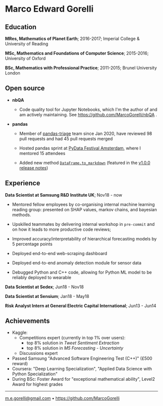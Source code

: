 Marco Edward Gorelli
============

Education
---------

**MRes, Mathematics of Planet Earth**; 2016-2017; Imperial College & University of Reading

**MSc, Mathematics and Foundations of Computer Science**; 2015-2016; University of Oxford

**BSc, Mathematics with Professional Practice**; 2011-2015; Brunel University London

Open source
-----------

* **nbQA**

  * Code quality tool for Jupyter Notebooks, which I'm the author of and am actively maintaining. See https://github.com/MarcoGorelli/nbQA . 

* **pandas**

	* Member of [pandas-triage](https://github.com/orgs/pandas-dev/people) team since Jan 2020, have reviewed 98 pull requests and had 45 pull requests merged

	* Hosted pandas sprint at [PyData Festival Amsterdam](https://amsterdam.pydata.org/), where I mentored 15 attendees

	* Added new method [`DataFrame.to_markdown`](https://github.com/pandas-dev/pandas/pull/30350) (featured in the [v1.0.0 release notes](https://pandas.pydata.org/docs/whatsnew/v1.0.0.html))

Experience
----------

**Data Scientist at Samsung R&D Institute UK**; Nov18 - now

* Mentored fellow employees by co-organising internal machine learning reading group: presented on SHAP values, markov chains, and bayesian methods.

* Upskilled teammates by delivering internal workshop in `pre-commit` and on how it leads to more productive code reviews;

* Improved accuracy/interpretability of hierarchical forecasting models by 5 percentage points

* Deployed end-to-end web-scraping dashboard

* Deployed end-to-end anomaly detection module for sensor data

* Debugged Python and C++ code, allowing for Python ML model to be reliably deployed to wearable

**Data Scientist at Sedex**; Jun18 - Nov18

**Data Scientist at Sensium**; Jan18 - May18

**Risk Analyst Intern at General Electric Capital International**; Jun13 - Jun14

Achievements
------------
* Kaggle:
  - Competitions expert (currently in top 1% over users):
    - top 8% solution in _Tweet Sentiment Extraction_
    - top 8% solution in _M5 Forecasting - Uncertainty_
  - Discussions expert
* Passed Samsung "Advanced Software Engineering Test (C++)" (£500 reward)
* Coursera: "Deep Learning Specialization", "Applied Data Science with Python Specialization"
* During BSc: Foster Award for "exceptional mathematical ability", Level2 Award for highest grades

----------------------------------------------
<m.e.gorelli@gmail.com> • <https://github.com/MarcoGorelli>
